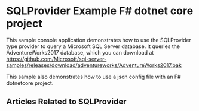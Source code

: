 # SQLProvider Example F# dotnet core project

This sample console application demonstrates how to use the SQLProvider type provider to query a Microsoft SQL Server database. It queries the AdventureWorks2017 database, which you can download at https://github.com/Microsoft/sql-server-samples/releases/download/adventureworks/AdventureWorks2017.bak

This sample also demonstrates how to use a json config file with an F# dotnetcore project.


## Articles Related to SQLProvider


